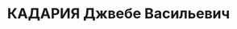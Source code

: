 ---
title: КАДАРИЯ Джвебе Васильевич
description: "Род. в 1907, Зугдидский район, г. Зугдиди, грузин. Род занятий: до ареста\
  \ учился на курсах марксизма-ленинизма. По профессии слесарь-машинист. \n  Осужден\
  \ Тройкой при НКВД ГССР 10.12.1937. Мера наказания: расстрел с конфискацией личного\
  \ имущества. Дата расстрела: 12.12.1937"
---
